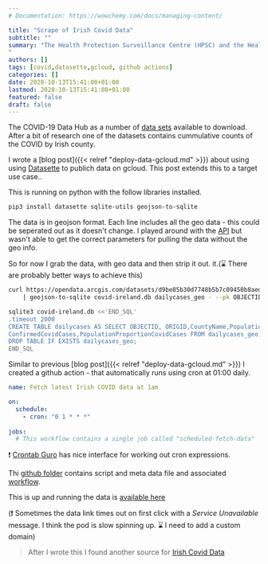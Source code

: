 ```yaml
---
# Documentation: https://wowchemy.com/docs/managing-content/

title: "Scrape of Irish Covid Data"
subtitle: ""
summary: "The Health Protection Surveillance Centre (HPSC) and the Health Service Executive (HSE) provide daily updates of COVID on a datahub. This post details scraping that data and publishing to glcoud. 
"
authors: []
tags: [covid,datasette,gcloud, github actions]
categories: []
date: 2020-10-13T15:41:08+01:00
lastmod: 2020-10-13T15:41:08+01:00
featured: false
draft: false
---
```


The COVID-19 Data Hub as a number of [data sets](https://covid19ireland-geohive.hub.arcgis.com/search) available to download. After a bit of research one of the datasets contains cummulative counts of the COVID by Irish county. 

I wrote a [blog post]({{< relref "deploy-data-gcloud.md" >}}) about using using [Datasette](https://github.com/simonw/datasette) to publich data on gcloud. This post extends this to a target use case.. 

This is running on python with the follow libraries installed. 

```bash
pip3 install datasette sqlite-utils geojson-to-sqlite
```

The data is in geojson format. Each line includes all the geo data - this could be seperated out as it doesn't change. I played around with the [API](https://covid19ireland-geohive.hub.arcgis.com/datasets/d9be85b30d7748b5b7c09450b8aede63_0) but wasn't able to get the correct parameters for pulling the data without the geo info. 

So for now I grab the data, with geo data and then strip it out.  it.(:hourglass: There are probably better ways to achieve this)

```bash
curl https://opendata.arcgis.com/datasets/d9be85b30d7748b5b7c09450b8aede63_0.geojson \
    | geojson-to-sqlite covid-ireland.db dailycases_geo - --pk OBJECTID

sqlite3 covid-ireland.db <<'END_SQL'
.timeout 2000
CREATE TABLE dailycases AS SELECT OBJECTID, ORIGID,CountyName,PopulationCensus16,TimeStamp,
ConfirmedCovidCases,PopulationProportionCovidCases FROM dailycases_geo;
DROP TABLE IF EXISTS dailycases_geo;
END_SQL
```
Similar to previous [blog post]({{< relref "deploy-data-gcloud.md" >}}) I created a github action - that automatically runs using cron at 01:00 daily. 

```yaml
name: Fetch latest Irish COVID data at 1am

on:
  schedule:
    - cron: "0 1 * * *"
    
jobs:
  # This workflow contains a single job called "scheduled-fetch-data"
```

:exclamation: [Crontab Guro](https://crontab.guru/) has nice interface for working out cron expressions.

Thi [github folder](https://github.com/boboburo/data/tree/master/covid-ireland) contains script and meta data file and associated [workflow](https://github.com/boboburo/data/blob/master/.github/workflows/scheduled-covid.yml). 

This is up and running the data is [available here](https://covid-irl-sxsrkkt7yq-ew.a.run.app/covid-ireland/dailycases) 

(:exclamation: Sometimes the data link times out on first click with a *Service Unavailable* message. I think the pod is slow spinning up.  :hourglass: I need to add a custom domain)


> After I wrote this I found another source for [Irish Covid Data](https://covid19datahub.io/articles/iso/IRL.html)
